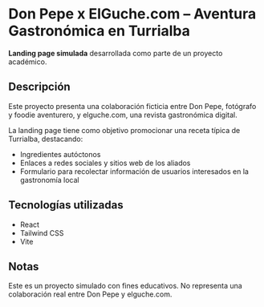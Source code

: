 # Don Pepe x ElGuche.com – Aventura Gastronómica en Turrialba

**Landing page simulada** desarrollada como parte de un proyecto académico.

## Descripción

Este proyecto presenta una colaboración ficticia entre Don Pepe, fotógrafo y foodie aventurero, y elguche.com, una revista gastronómica digital.

La landing page tiene como objetivo promocionar una receta típica de Turrialba, destacando:

- Ingredientes autóctonos
- Enlaces a redes sociales y sitios web de los aliados
- Formulario para recolectar información de usuarios interesados en la gastronomía local

## Tecnologías utilizadas

- React
- Tailwind CSS
- Vite

## Notas

Este es un proyecto simulado con fines educativos. No representa una colaboración real entre Don Pepe y elguche.com.
